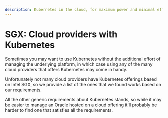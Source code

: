 ```yaml
---
description: Kubernetes in the cloud, for maximum power and minimal effort
---
```


# SGX: Cloud providers with Kubernetes

Sometimes you may want to use Kubernetes without the additional effort of managing the underlying platform, in which case using any of the many cloud providers that offers Kubernetes may come in handy.

Unfortunately not many cloud providers have Kubernetes offerings based on Intel SGX, so we provide a list of the ones that we found works based on our requirements.

All the other generic requirements about Kubernetes stands, so while it may be easier to manage an Oracle hosted on a cloud offering it'll probably be harder to find one that satisfies all the requirements.
